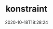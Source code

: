 ---
date: '2020-10-18T18:28:24'
draft: false
metadata:
  description: A policy management tool for interacting with Gatekeeper
  homepage: ''
  name: konstraint
  owner:
    github_url: https://github.com/plexsystems
    login: plexsystems
    name: Plex Systems
    url: https://www.plex.com
  url: https://github.com/plexsystems/konstraint
tags: []
title: konstraint
type: tool
---